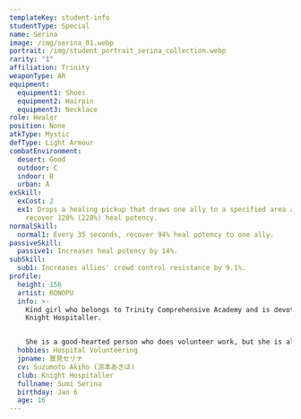 ```yaml
---
templateKey: student-info
studentType: Special
name: Serina
image: /img/serina_01.webp
portrait: /img/student_portrait_serina_collection.webp
rarity: "1"
affiliation: Trinity
weaponType: AR
equipment:
  equipment1: Shoes
  equipment2: Hairpin
  equipment3: Necklace
role: Healer
position: None
atkType: Mystic
defType: Light Armour
combatEnvironment:
  desert: Good
  outdoor: C
  indoor: B
  urban: A
exSkill:
  exCost: 2
  ex1: Drops a healing pickup that draws one ally to a specified area and
    recover 120% (228%) heal potency.
normalSkill:
  normal1: Every 35 seconds, recover 94% heal potency to one ally.
passiveSkill:
  passive1: Increases heal potency by 14%.
subSkill:
  sub1: Increases allies' crowd control resistance by 9.1%.
profile:
  height: 156
  artist: RONOPU
  info: >-
    Kind girl who belongs to Trinity Comprehensive Academy and is devoted to the
    Knight Hospitaller.


    She is a good-hearted person who does volunteer work, but she is also overly concerned about her health, and the students around her often say that she is like a mother to them. Although she hates conflict, she takes a firm stand against enemies who threaten the peace.
  hobbies: Hospital Volunteering
  jpname: 鷲見セリナ
  cv: Suzumoto Akiho (涼本あきほ)
  club: Knight Hospitaller
  fullname: Sumi Serina
  birthday: Jan 6
  age: 16
---
```


